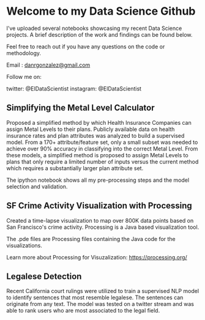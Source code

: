 # Welcome to my Data Science Github

I've uploaded several notebooks showcasing my recent Data Science projects. A brief description of the work and findings can be found below. 

Feel free to reach out if you have any questions on the code or methodology.

Email :    danrgonzalez@gmail.com

Follow me on:

twitter:   @ElDataScientist
instagram: @ElDataScientist

## Simplifying the Metal Level Calculator

Proposed a simplified method by which Health Insurance Companies can assign Metal Levels to their plans. Publicly available data on health insurance rates and plan attributes was analyzed to build a supervised model. From a 170+ attribute/feature set, only a small subset was needed  to achieve over 90% accuracy in classifying into the correct Metal Level. From these models, a simplified method is proposed to assign Metal Levels to plans that only require a limited number of inputs versus the current method which requires a substantially larger plan attribute set.  

The ipython notebook shows all my pre-processing steps and the model selection and validation. 

## SF Crime Activity Visualization with Processing

Created a time-lapse visualization to map over 800K data points based on San Francisco's crime activity. Processing is a Java based visualization tool.

The .pde files are Processing files containing the Java code for the visualizations. 

Learn more about Processing for Visuzalization: https://processing.org/

## Legalese Detection

Recent California court rulings were utilized to train a supervised NLP model to identify sentences that most resemble legalese. The sentences can originate from any text. The model was tested on a twitter stream and was able to rank users who are most associated to the legal field. 
